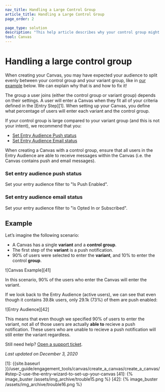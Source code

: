 ```yaml
---
nav_title: Handling a Large Control Group
article_title: Handling a Large Control Group
page_order: 2

page_type: solution
description: "This help article describes why your control group might be larger than expected, and walks you through steps to fix this."
tool: Canvas
---
```


# Handling a large control group

When creating your Canvas, you may have expected your audience to split evenly between your control group and your variant group, like in [our example](#example) below. We can explain why that is and how to fix it!

The group a user joins (either the control group or variant group) depends on their settings. A user will enter a Canvas when they fit all of your criteria defined in the [Entry Step][1]. When setting up your Canvas, you define what percentage of users will enter each variant and the control group.

If your control group is large compared to your variant group (and this is not your intent), we recommend that you:

* [Set Entry Audience Push status](#set-entry-audience-push-status)
* [Set Entry Audience Email status](#set-entry-audience-email-status)

When creating a Canvas with a control group, ensure that all users in the Entry Audience are able to receive messages within the Canvas (i.e. the Canvas contains push and email messages).

### Set entry audience push status

Set your entry audience filter to "Is Push Enabled".

### Set entry audience email status

Set your entry audience filter to "is Opted In or Subscribed".


## Example

Let’s imagine the following scenario:
- A Canvas has a single **variant** and a **control group**.
- The first step of the **variant** is a push notification.
- 90% of users were selected to enter the **variant**, and 10% to enter the control **group**.

![Canvas Example][41]

In this scenario, 90% of the users who enter the Canvas will enter the variant. 

If we look back to the Entry Audience (active users), we can see that even though it contains 39.8k users, only 29.1k (73%) of them are push enabled:

![Entry Audience][42]

This means that even though we specified 90% of users to enter the variant, not all of those users are actually **able to** recieve a push notification. These users who are unable to recieve a push notification will still enter the variant regardless.

Still need help? [Open a support ticket]({{site.baseurl}}/support_contact/).

_Last updated on December 3, 2020_

[1]: {{site.baseurl }}/user_guide/engagement_tools/canvas/create_a_canvas/create_a_canvas/#step-2-use-the-entry-wizard-to-set-up-your-canvas
[41]: {% image_buster /assets/img_archive/trouble15.png %}
[42]: {% image_buster /assets/img_archive/trouble16.png %}
